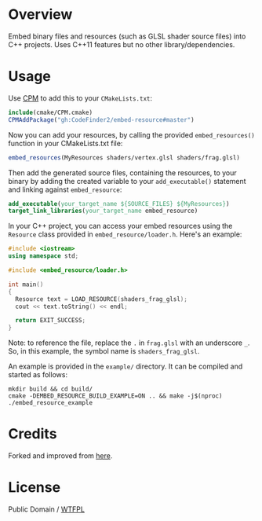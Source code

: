 # Overview

Embed binary files and resources (such as GLSL shader source files) into C++ projects. Uses C++11 features but no other library/dependencies.

# Usage

Use [CPM](https://github.com/cpm-cmake/CPM.cmake) to add this to your `CMakeLists.txt`:
```cmake
include(cmake/CPM.cmake)
CPMAddPackage("gh:CodeFinder2/embed-resource#master")
```

Now you can add your resources, by calling the provided `embed_resources()` function in your
CMakeLists.txt file:
```cmake
embed_resources(MyResources shaders/vertex.glsl shaders/frag.glsl)
```
Then add the generated source files, containing the resources, to your binary by adding the created variable to your `add_executable()` statement and linking against `embed_resource`:
```cmake
add_executable(your_target_name ${SOURCE_FILES} ${MyResources})
target_link_libraries(your_target_name embed_resource)
```
In your C++ project, you can access your embed resources using the `Resource` class provided in `embed_resource/loader.h`. Here's an example:
```c++
#include <iostream>
using namespace std;

#include <embed_resource/loader.h>

int main()
{
  Resource text = LOAD_RESOURCE(shaders_frag_glsl);
  cout << text.toString() << endl;

  return EXIT_SUCCESS;
}
```

Note: to reference the file, replace the `.` in `frag.glsl` with an underscore `_`. So, in this example, the symbol name is `shaders_frag_glsl`.

An example is provided in the `example/` directory. It can be compiled and started as follows:
```shell
mkdir build && cd build/
cmake -DEMBED_RESOURCE_BUILD_EXAMPLE=ON .. && make -j$(nproc)
./embed_resource_example
```

# Credits
Forked and improved from [here](https://github.com/cyrilcode/embed-resource).

# License
Public Domain / [WTFPL](http://www.wtfpl.net/)
